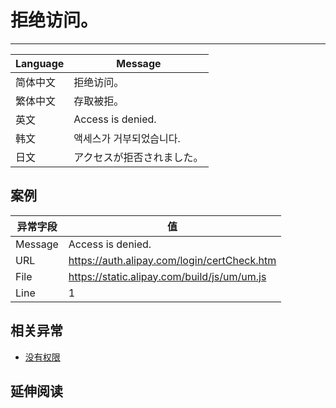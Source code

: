 
# 拒绝访问。

----

| Language | Message                    |
|----------|----------------------------|
| 简体中文 | 拒绝访问。                 |
| 繁体中文 | 存取被拒。                 |
| 英文     | Access is denied.          |
| 韩文     | 액세스가 거부되었습니다.   |
| 日文     | アクセスが拒否されました。 |

## 案例

| 异常字段 | 值                                          |
|----------|---------------------------------------------|
| Message  | Access is denied.                           |
| URL      | https://auth.alipay.com/login/certCheck.htm |
| File     | https://static.alipay.com/build/js/um/um.js |
| Line     | 1                                           |

## 相关异常

* [没有权限](permission-denied.md)

## 延伸阅读
